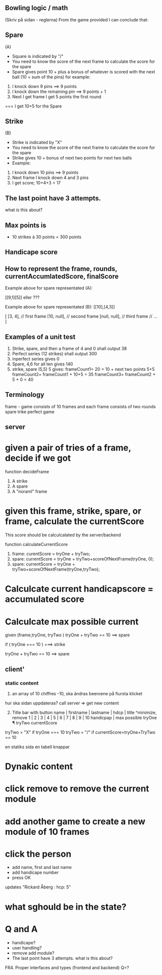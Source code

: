 ## Bowling logic / math
(Skriv på sidan - reglerna)
From the game provided I can conclude that:

## Spare

(A)
* Square is indicated by "/"
* You need to know the score of the next frame to calculate the score for the spare
* Spare gives point 10 + plus a bonus of whatever is scored with the next ball
(10 = sum of the pins)
for example:
1. I knock down 9 pins ==> 9 points
2. I knock down the remaining pin ==> 9 points + 1 
3. Next I get frame I get 5 points the first round

=== I get 10+5 for the Spare


## Strike 
(B)
* Strike is indicated by "X"
* You need to know the score of the next frame to calculate the score for the spare
* Strike gives 10 + bonus of next two points for next two balls
* Example: 
1. I knock down 10 pins ==> 9 points
2. Next frame I knock down 4 and 3 pins
3. I get score; 10+4+3 = 17

## The last point have 3 attempts. 
what is this about?



## Max points is
* 10 strikes à 30 points = 300 points

## Handicape score

## How to represent the frame, rounds, currentAccumlatedScore, finalScore

Example above for spare representated (A):

[[9,1][5]] eller ??? 

Example above for spare representated (B):
[[10],[4,3]]

[
  [3, 4], // first frame
  [10, null], // second frame
  [null, null], // third frame
  // ...
]

## Examples of a unit test
1. Strike, spare, and then a frame of 4 and 0 shall output 38
2. Perfect series (12 strikes) shall output 300
3. inperfect series gives 0 
4. Spare, 4,6 for all ten gives 140
5. strike, spare (5,5) 5 gives:
frameCount1= 20 = 10 + next two points 5+5
frameCount2= frameCount1 + 10+5 = 35
frameCount3= frameCount2 + 5 + 0 = 40

## Terminology

frame  - game consists of 10 frames and
each frame consists of two rounds
spare
trike
perfect game


## server

# given a pair of tries of a frame, decide if we got
function decideFrame
1. A strike
2. A spare
3. A "noraml" frame

# given this frame, strike, spare, or frame, calculate the currentScore
This score should be calculcalated by the server/backend

function calculateCurrentScore
1. frame: curentScore = tryOne + tryTwo;
2. spare: currentScore = tryOne + tryTwo+scoreOfNextFrame(tryOne, 0);
3. spare: currentScore = tryOne + tryTwo+scoreOfNextFrame(tryOne,tryTwo);

# Calculcate current handicapscore = accumulated score

# Calculcate max possible current



given (frame,tryOne, tryTwo )
tryOne + tryTwo ==  10 ==> spare


if ( tryOne === 10 ) ===> strike

tryOne + tryTwo ==  10 ==> spare



## client'

### static content
1. an array of 10 chiffres -10, ska ändras beeroene på fiursta klicket

hur ska sidan uppdateras?
call server => get new content

2. Title bar
with button name | firstname | lastname | hdcp | title                                          ^minimize, remove
1 | 2 | 3 | 4 | 5 | 6 | 7 | 8 | 9 | 10 handicpap | max possible
tryOne ¶ tryTwo 
currentScore


tryTwo = "X" if tryOne === 10
tryTwo = "/" if currentScore=tryOne+TryTwo == 10

en statiks sida
en tabell
knappar



# Dynakic content
# click remove to remove the current module
# add another game to create a new module of 10 frames
# click the person
- add name, first and last name
- add handicape number
- press OK

updates "Rickard Åberg : hcp: 5"


# what sghould be in the state?

# Q and A
- handicape?
- user handling?
- remove add module?
-  The last point have 3 attempts. what is this about?



FR4. Proper interfaces and types (frontend and backend)
Q=?